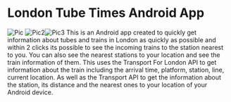 # London Tube Times Android App

![Pic](http://miteyan.com/img/Apps/train3.png) ![Pic2](http://miteyan.com/img/Apps/train2.png)![Pic3](http://miteyan.com/img/Apps/train1.png)
This is an Android app created to quickly get information about tubes and trains in London
              as quickly as possible and within 2 clicks its possible to see the incoming trains to the station nearest to you. You can also see the nearest stations to your location and see the train information of them. This uses the Transport For London API to get information about the train including the arrival time, platform, station, line, current location. As well as the Transport API to get the information about the station, its distance and the nearest ones to your location of your Android device. 
